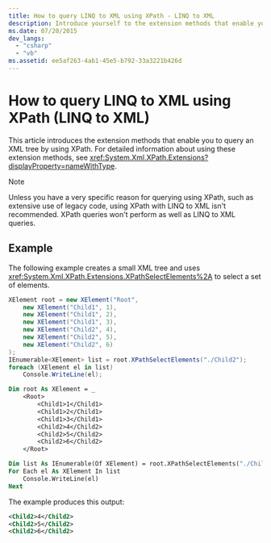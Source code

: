 ```yaml
---
title: How to query LINQ to XML using XPath - LINQ to XML
description: Introduce yourself to the extension methods that enable you to query an XML tree by using XPath.
ms.date: 07/20/2015
dev_langs:
  - "csharp"
  - "vb"
ms.assetid: ee5af263-4ab1-45e5-b792-33a3221b426d
---
```


# How to query LINQ to XML using XPath (LINQ to XML)

This article introduces the extension methods that enable you to query an XML tree by using XPath. For detailed information about using these extension methods, see <xref:System.Xml.XPath.Extensions?displayProperty=nameWithType>.

> [!NOTE] 
> Unless you have a very specific reason for querying using XPath, such as extensive use of legacy code, using XPath with LINQ to XML isn't recommended. XPath queries won't perform as well as LINQ to XML queries.

## Example

The following example creates a small XML tree and uses <xref:System.Xml.XPath.Extensions.XPathSelectElements%2A> to select a set of elements.

```csharp
XElement root = new XElement("Root",
    new XElement("Child1", 1),
    new XElement("Child1", 2),
    new XElement("Child1", 3),
    new XElement("Child2", 4),
    new XElement("Child2", 5),
    new XElement("Child2", 6)
);
IEnumerable<XElement> list = root.XPathSelectElements("./Child2");
foreach (XElement el in list)
    Console.WriteLine(el);
```

```vb
Dim root As XElement = _
    <Root>
        <Child1>1</Child1>
        <Child1>2</Child1>
        <Child1>3</Child1>
        <Child2>4</Child2>
        <Child2>5</Child2>
        <Child2>6</Child2>
    </Root>

Dim list As IEnumerable(Of XElement) = root.XPathSelectElements("./Child2")
For Each el As XElement In list
    Console.WriteLine(el)
Next
```

The example produces this output:

```xml
<Child2>4</Child2>
<Child2>5</Child2>
<Child2>6</Child2>
```
